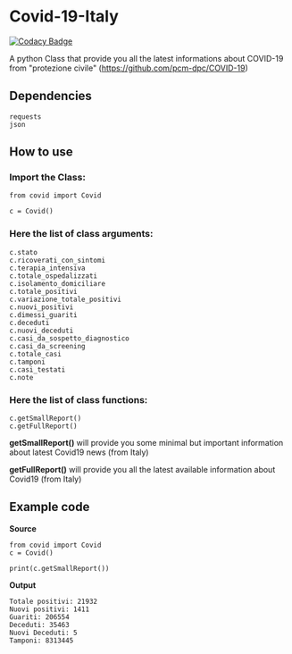 # Covid-19-Italy

[![Codacy Badge](https://app.codacy.com/project/badge/Grade/a68996467f58458987d375750adf3ee0)](https://www.codacy.com/manual/mik3sw/Covid-19-Italy?utm_source=github.com&amp;utm_medium=referral&amp;utm_content=mik3sw/Covid-19-Italy&amp;utm_campaign=Badge_Grade)

A python Class that provide you all the latest informations about COVID-19 from "protezione civile" (https://github.com/pcm-dpc/COVID-19)
## Dependencies

```
requests
json
```

## How to use 

### Import the Class:
```
from covid import Covid

c = Covid()
```
### Here the list of class arguments:
```
c.stato
c.ricoverati_con_sintomi
c.terapia_intensiva
c.totale_ospedalizzati 
c.isolamento_domiciliare 
c.totale_positivi 
c.variazione_totale_positivi 
c.nuovi_positivi 
c.dimessi_guariti 
c.deceduti 
c.nuovi_deceduti
c.casi_da_sospetto_diagnostico 
c.casi_da_screening 
c.totale_casi
c.tamponi 
c.casi_testati 
c.note
```

### Here the list of class functions:
```
c.getSmallReport()
c.getFullReport()
```
**getSmallReport()** will provide you some minimal but important information about latest Covid19 news (from Italy)

**getFullReport()** will provide you all the latest available information about Covid19 (from Italy)

## Example code

**Source**
```
from covid import Covid
c = Covid()

print(c.getSmallReport())

```

**Output**

```
Totale positivi: 21932
Nuovi positivi: 1411
Guariti: 206554
Deceduti: 35463
Nuovi Deceduti: 5
Tamponi: 8313445
```

